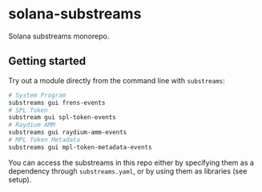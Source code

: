 # solana-substreams
Solana substreams monorepo.

## Getting started

Try out a module directly from the command line with `substreams`:

```bash
# System Program
substreams gui frens-events
# SPL Token
substream gui spl-token-events
# Raydium AMM
substreams gui raydium-amm-events
# MPL Token Metadata
substreams gui mpl-token-metadata-events
```

You can access the substreams in this repo either by specifying them as a dependency through `substreams.yaml`, or by using them as libraries (see setup).